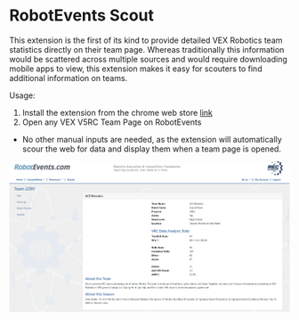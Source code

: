 # RobotEvents Scout

This extension is the first of its kind to provide detailed VEX Robotics team statistics directly on their team page. Whereas traditionally this information would be scattered across multiple sources and would require downloading mobile apps to view, this extension makes it easy for scouters to find additional information on teams. <br>

Usage:
1. Install the extension from the chrome web store [link](placeholder.com)
2. Open any VEX V5RC Team Page on RobotEvents
- No other manual inputs are needed, as the extension will automatically scour the web for data and display them when a team page is opened.

![a](screenshot.png)
